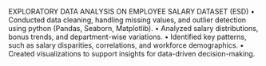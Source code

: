 EXPLORATORY DATA ANALYSIS ON EMPLOYEE SALARY DATASET (ESD)
•	Conducted data cleaning, handling missing values, and outlier detection using python (Pandas, Seaborn, Matplotlib).
•	Analyzed salary distributions, bonus trends, and department-wise variations.
•	Identified key patterns, such as salary disparities, correlations, and workforce demographics.
•	Created visualizations to support insights for data-driven decision-making.

